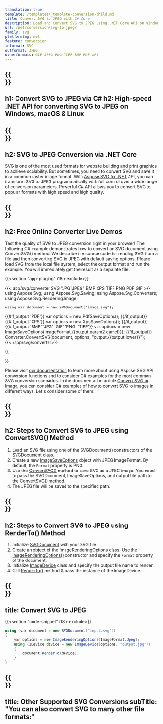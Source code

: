 ```yaml
---
translation: true
template: /templates/_template-conversion-child.md
title: Convert SVG to JPEG with C# Core 
description: Load and Convert SVG to JPEG using .NET Core API on Windows, macOS & Linux. Try online SVG to JPEG Converter for free!
url: /net/conversion/svg-to-jpeg/
family: svg
platformtag: net
feature: conversion
informat: SVG
outformat: JPEG
otherformats: GIF JPEG PNG TIFF BMP PDF XPS 
---
```


{{<section banner>}}
---
h1: Convert SVG to JPEG via C#
h2: High-speed .NET API for converting SVG to JPEG on Windows, macOS & Linux
---

{{<section overview>}}
---
h2: SVG to JPEG Conversion via .NET Core
---

SVG is one of the most used formats for website building and print graphics to achieve scalability. But sometimes, you need to convert SVG and save it in a common raster image format. With [Aspose.SVG for .NET](https://products.aspose.com/svg/net/) API, you can transform SVG to JPEG programmatically with full control over a wide range of conversion parameters. Powerful C# API allows you to convert SVG to popular formats with high speed and high quality.


{{<section demos>}}
---
h2: Free Online Converter Live Demos
---

Test the quality of SVG to JPEG conversion right in your browser! The following C# example demonstrates how to convert an SVG document using ConvertSVG() method. We describe the source code for reading SVG from a file and then converting SVG to JPEG with default saving options. Please load SVG from the local file system, select the output format and run the example. You will immediately get the result as a separate file.

{{<section "app-pluging" i18n-exclude>}}

{{< app/svg/converter SVG "JPG|JPEG" BMP XPS TIFF PNG PDF GIF >}}
using Aspose.Svg;
using Aspose.Svg.Saving;
using Aspose.Svg.Converters;
using Aspose.Svg.Rendering.Image;

    using var document = new SVGDocument("image.svg");
{{#if_output 'PDF'}}
    var options = new PdfSaveOptions();
{{/if_output}}
{{#if_output 'XPS'}}
    var options = new XpsSaveOptions();
{{/if_output}}
{{#if_output 'BMP' 'JPG' 'GIF' 'PNG' 'TIFF'}}
    var options = new ImageSaveOptions(ImageFormat.{{output param2 camel}});
{{/if_output}}
    Converter.ConvertSVG(document, options, "output.{{output lower}}");   
{{< /app/svg/converter>}} 

{{<section documentation>}}

Please visit <a href="https://docs.aspose.com/svg/net/how-to-work-with-aspose-svg-api/converting/" target="_blank">our documentation</a> to learn more about using Aspose.SVG API conversion functions and to consider C# examples for the most common SVG conversion scenarios. In the documentation article <a href="https://docs.aspose.com/svg/net/how-to-work-with-aspose-svg-api/convert-svg-to-image/" target="_blank">Convert SVG to Image</a>, you can consider C# examples of how to convert SVG to images in different ways. Let's consider some of them: 

{{<section steps1>}}
---
h2: Steps to Convert SVG to JPEG using ConvertSVG() Method
---

1.  Load an SVG file using one of the SVGDocument() constructors of the [SVGDocument](https://reference.aspose.com/svg/net/aspose.svg/svgdocument/) class.
1.  Create a new  [ImageSaveOptions](https://reference.aspose.com/svg/net/aspose.svg.saving/imagesaveoptions/) object with JPEG ImageFormat. By default, the `Format` property is PNG.
1.  Use the [ConvertSVG()](https://reference.aspose.com/svg/net/aspose.svg.converters/converter/convertsvg/) method to save SVG as a JPEG image. You need to pass the SVGDocument, ImageSaveOptions, and output file path to the ConvertSVG() method.
1.  The JPEG file will be saved to the specified path.

{{<section steps2>}}
---
h2: Steps to Convert SVG to JPEG using RenderTo() Method
---

1. Initialize [SVGDocument](https://reference.aspose.com/svg/net/aspose.svg/svgdocument/) with your SVG file.
1. Create an object of the ImageRenderingOptions class. Use the [ImageRenderingOptions()](https://reference.aspose.com/svg/net/aspose.svg.rendering.image/imagerenderingoptions/imagerenderingoptions/) constructor and specify the `Format` property of the document.
1. Initialize [ImageDevice](https://reference.aspose.com/svg/net/aspose.svg.rendering.image/imagedevice/) class and specify the output file name to render. 
1. Call [RenderTo()](https://reference.aspose.com/svg/net/aspose.svg/svgdocument/renderto/) method & pass the instance of the ImageDevice.

{{<section code-text>}}
---
title: Convert SVG to JPEG
---

{{<section "code-snippet" i18n-exclude>}}

```cs
using (var document = new SVGDocument("input.svg"))
{
	var options = new ImageRenderingOptions(ImageFormat.Jpeg);
	using (IDevice device = new ImageDevice(options, "output.jpg"))
	{
		document.RenderTo(device);                    
	}
}
```

{{<section other-conversions>}}
---
title: Other Supported SVG Conversions
subTitle: "You can also convert SVG to many other file formats:"
---